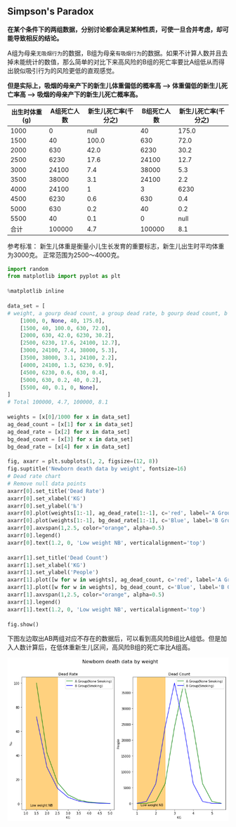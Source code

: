 ## Simpson's Paradox
**在某个条件下的两组数据，分别讨论都会满足某种性质，可使一旦合并考虑，却可能导致相反的结论。**

A组为母亲`无吸烟行为`的数据，B组为母亲`有吸烟行为`的数据。如果不计算人数并且去掉未能统计的数值，那么简单的对比下来高风险的B组的死亡率要比A组低从而得出貌似吸引行为的风险更低的直观感觉。

**但是实际上，吸烟的母亲产下的新生儿体重偏低的概率高 --> 体重偏低的新生儿死亡率高 --> 吸烟的母亲产下的新生儿死亡概率高。**


出生时体重(g) | A组死亡人数 | 新生儿死亡率(千分之)|B组死亡人数 | 新生儿死亡率(千分之)
---|---|---|---|---
1000 | 0 | null | 40 | 175.0 
1500 | 40 | 100.0 | 630 | 72.0 
2000 | 630 | 42.0 | 6230 | 30.2 
2500 | 6230 | 17.6 | 24100 | 12.7 
3000 | 24100 | 7.4 | 38000 | 5.3
3500 | 38000 | 3.1 | 24100 | 2.2 
4000 | 24100 | 1 |3 | 6230 | 0.9 
4500 | 6230 | 0.6 | 630 | 0.4 
5000 | 630 | 0.2 | 40 | 0.2 
5500 | 40 | 0.1 | 0 | null 
合计 | 100000 | 4.7 | 100000 | 8.1

参考标准：
新生儿体重是衡量小儿生长发育的重要标志，新生儿出生时平均体重为3000克。 正常范围为2500～4000克。

```python
import random
from matplotlib import pyplot as plt

%matplotlib inline

data_set = [
# weight, a gourp dead count, a group dead rate, b gourp dead count, b group dead rate
    [1000, 0, None, 40, 175.0],
    [1500, 40, 100.0, 630, 72.0],
    [2000, 630, 42.0, 6230, 30.2],
    [2500, 6230, 17.6, 24100, 12.7],
    [3000, 24100, 7.4, 38000, 5.3],
    [3500, 38000, 3.1, 24100, 2.2],
    [4000, 24100, 1.3, 6230, 0.9],
    [4500, 6230, 0.6, 630, 0.4],
    [5000, 630, 0.2, 40, 0.2],
    [5500, 40, 0.1, 0, None],
]
# Total 100000, 4.7, 100000, 8.1

weights = [x[0]/1000 for x in data_set]
ag_dead_count = [x[1] for x in data_set]
ag_dead_rate = [x[2] for x in data_set]
bg_dead_count = [x[3] for x in data_set]
bg_dead_rate = [x[4] for x in data_set]

fig, axarr = plt.subplots(1, 2, figsize=(12, 8))
fig.suptitle('Newborn death data by weight', fontsize=16)
# Dead rate chart
# Remove null data points
axarr[0].set_title('Dead Rate')
axarr[0].set_xlabel('KG')
axarr[0].set_ylabel('‰')
axarr[0].plot(weights[1:-1], ag_dead_rate[1:-1], c='red', label='A Group(None Smoking)')
axarr[0].plot(weights[1:-1], bg_dead_rate[1:-1], c='Blue', label='B Group(Smoking)')
axarr[0].axvspan(1,2.5, color="orange", alpha=0.5)
axarr[0].legend()
axarr[0].text(1.2, 0, 'Low weight NB', verticalalignment='top')

axarr[1].set_title('Dead Count')
axarr[1].set_xlabel('KG')
axarr[1].set_ylabel('People')
axarr[1].plot([w for w in weights], ag_dead_count, c='red', label='A Group(None Smoking)')
axarr[1].plot([w for w in weights], bg_dead_count, c='Blue', label='B Group(Smoking)')
axarr[1].axvspan(1,2.5, color="orange", alpha=0.5)
axarr[1].legend()
axarr[1].text(1.2, 0, 'Low weight NB', verticalalignment='top')

fig.show()
```
下图左边取出AB两组对应不存在的数据后，可以看到高风险B组比A组低。但是加入人数计算后，在低体重新生儿区间，高风险B组的死亡率比A组高。

![png](0101SimpsonParadox.png)
